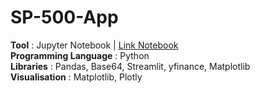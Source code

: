 # SP-500-App
**Tool** : Jupyter Notebook | [Link Notebook](https://github.com/AmmanSajid1/SP-500-App/blob/main/sp500.ipynb)<br>
**Programming Language** : Python <br>
**Libraries** : Pandas, Base64, Streamlit, yfinance, Matplotlib <br>
**Visualisation** : Matplotlib,  Plotly<br>
<br>
<br>
